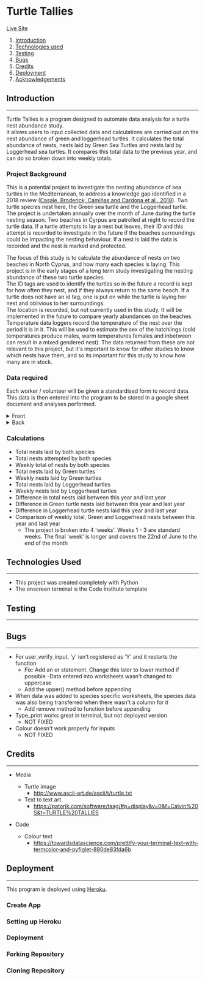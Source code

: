 # Turtle Tallies

[Live Site](https://turtle-tallies.herokuapp.com/)



1. [Introduction](#1-introduction)
2. [Technologies used](#2-technologies-used)
3. [Testing](#3-testing)
4. [Bugs](#4-bugs)
5. [Credits](#5-credits)
6. [Deployment](#6-deployment)
7. [Acknowledgements](#7-acknowledgements)

## Introduction

***

Turtle Tallies is a program designed to automate data analysis for a turtle nest abundance study.  
It allows users to input collected data and calculations are carried out on the nest abundance of green and loggerhead turtles.
It calculates the total abundance of nests, nests laid by Green Sea Turtles and nests laid by Loggerhead sea turtles. It compares this total data to the previous year, and can do so broken down into weekly totals.

### Project Background

This is a potential project to investigate the nesting abundance of sea turtles in the Mediterranean, to address a knowledge gap identified in a 2018 review ([Casale, Broderick, Camiñas and Cardona et al., 2018](https://www.researchgate.net/publication/328047848_REVIEW_Mediterranean_sea_turtles_current_knowledge_and_priorities_for_conservation_and_research)). Two turtle species nest here, the Green sea turtle and the Loggerhead turtle.  
The project is undertaken annually over the month of June during the turtle nesting season. Two beaches in Cyrpus are patrolled at night to record the turtle data. If a turtle attempts to lay a nest but leaves, their ID and this attempt is recorded to investigate in the future if the beaches surroundings could be impacting the nesting behaviour. If a nest is laid the data is recorded and the nest is marked and protected.   
  
The focus of this study is to calculate the abundance of nests on two beaches in North Cyprus, and how many each species is laying. This project is in the early stages of a long term study investigating the nesting abundance of these two turtle species.  
The ID tags are used to identify the turtles so in the future a record is kept for how often they nest, and if they always return to the same beach. If a turtle does not have an id tag, one is put on while the turtle is laying her nest and oblivious to her surroundings.    
The location is recorded, but not currently used in this study. It will be implemented in the future to compare yearly abundances on the beaches.
Temperature data loggers record the temperature of the nest over the period it is in it. This will be used to estimate the sex of the hatchlings (cold temperatures produce males, warm temperatures females and inbetween can result in a mixed gendered nest). The data returned from these are not relevant to this project, but it's important to know for other studies to know which nests have them, and so its important for this study to know how many are in stock.



### Data required

Each worker / volunteer will be given a standardised form to record data. This data is then entered into the program to be stored in a google sheet document and analyses performed. 

<details>
<summary>Front</summary>

![worksheet](static/readme/volunteer_sheet_1.png)

</details>
<details>
<summary>Back</summary>

![information](static/readme/volunteer_sheet_2.png)

</details>


### Calculations

- Total nests laid by both species
- Total nests attempted by both species
- Weekly total of nests by both species
- Total nests laid by Green turtles
- Weekly nests laid by Green turtles
- Total nests laid by Loggerhead turtles
- Weekly nests laid by Loggerhead turtles
- Difference in total nests laid between this year and last year
- Difference in Green turtle nests laid between this year and last year
- Difference in Loggerhead turtle nests laid this year and last year
- Comparison of weekly total, Green and Loggerhead nests between this year and last year
    - The project is broken into 4 'weeks'. Weeks 1 - 3 are standard weeks. The final 'week' is longer and covers the 22nd of June to the end of the month


## Technologies Used

***

- This project was created completely with Python
- The onscreen terminal is the Code Institute template

## Testing 

***

## Bugs

***

- For user_verify_input, 'y' isn't registered as 'Y' and it restarts the function
    - Fix: Add an or statement. Change this later to lower method if possible
-Data entered into worksheets wasn't changed to uppercase
    - Add the upper() method before appending
- When data was added to species specific worksheets, the species data was also being transferred when there wasn't a column for it 
    - Add remove method to function before appending
- Type_print works great in terminal, but not deployed version
    - NOT FIXED
- Colour doesn't work properly for inputs
    - NOT FIXED


## Credits

***

- Media
    - Turtle image
        - http://www.ascii-art.de/ascii/t/turtle.txt
    - Text to text art
        - https://patorjk.com/software/taag/#p=display&v=0&f=Calvin%20S&t=TURTLE%20TALLIES

- Code
    - Colour text
        - https://towardsdatascience.com/prettify-your-terminal-text-with-termcolor-and-pyfiglet-880de83fda6b

## Deployment

***

This program is deployed using [Heroku](https://dashboard.heroku.com/login).

### Create App

### Setting up Heroku

### Deployment

### Forking Repository

### Cloning Repository
